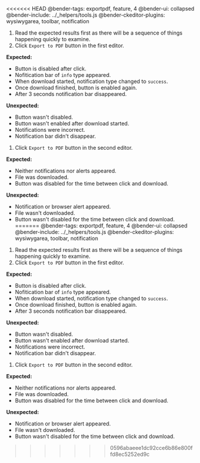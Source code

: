 <<<<<<< HEAD
@bender-tags: exportpdf, feature, 4
@bender-ui: collapsed
@bender-include: ../_helpers/tools.js
@bender-ckeditor-plugins: wysiwygarea, toolbar, notification

1. Read the expected results first as there will be a sequence of things happening quickly to examine.
1. Click `Export to PDF` button in the first editor.

  **Expected:**

  * Button is disabled after click.
  * Nofitication bar of `info` type appeared.
  * When download started, notification type changed to `success`.
  * Once download finished, button is enabled again.
  * After 3 seconds notification bar disappeared.

  **Unexpected:**

  * Button wasn't disabled.
  * Button wasn't enabled after download started.
  * Notifications were incorrect.
  * Notification bar didn't disappear.

1. Click `Export to PDF` button in the second editor.

  **Expected:**

  * Neither notifications nor alerts appeared.
  * File was downloaded.
  * Button was disabled for the time between click and download.

  **Unexpected:**

  * Notification or browser alert appeared.
  * File wasn't downloaded.
  * Button wasn't disabled for the time between click and download.
=======
@bender-tags: exportpdf, feature, 4
@bender-ui: collapsed
@bender-include: ../_helpers/tools.js
@bender-ckeditor-plugins: wysiwygarea, toolbar, notification

1. Read the expected results first as there will be a sequence of things happening quickly to examine.
1. Click `Export to PDF` button in the first editor.

  **Expected:**

  * Button is disabled after click.
  * Nofitication bar of `info` type appeared.
  * When download started, notification type changed to `success`.
  * Once download finished, button is enabled again.
  * After 3 seconds notification bar disappeared.

  **Unexpected:**

  * Button wasn't disabled.
  * Button wasn't enabled after download started.
  * Notifications were incorrect.
  * Notification bar didn't disappear.

1. Click `Export to PDF` button in the second editor.

  **Expected:**

  * Neither notifications nor alerts appeared.
  * File was downloaded.
  * Button was disabled for the time between click and download.

  **Unexpected:**

  * Notification or browser alert appeared.
  * File wasn't downloaded.
  * Button wasn't disabled for the time between click and download.
>>>>>>> 0596abaeee1dc92cce6b86e800ffd8ec5252ed9c
